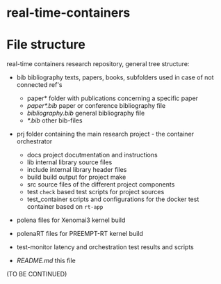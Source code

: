 # real-time-containers #



# File structure #

real-time containers research repository, general tree structure:

* bib bibliography texts, papers, books, subfolders used in case of not connected ref's
  * paper* folder with publications concerning a specific paper
  * _paper*.bib_ paper or conference bibliography file
  * _bibliography.bib_ general bibliography file
  * _*.bib_ other bib-files

* prj folder containing the main research project - the container orchestrator
  * docs project docutmentation and instructions
  * lib internal library source files
  * include internal library header files
  * build build output for project make
  * src source files of the different project components
  * test `check` based test scripts for project sources
  * test_container scripts and configurations for the docker test container based on `rt-app`

* polena files for Xenomai3 kernel build
* polenaRT files for PREEMPT-RT kernel build
* test-monitor latency and orchestration test results and scripts


* _README.md_ this file

(TO BE CONTINUED)
